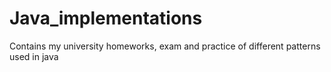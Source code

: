 # Java_implementations
Contains my university homeworks, exam and practice of different patterns used in java
